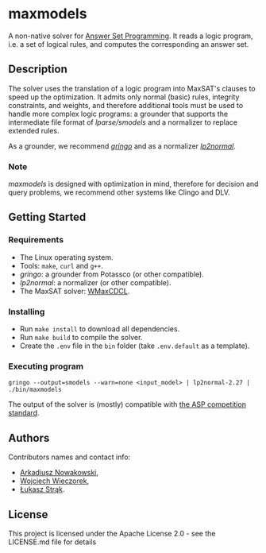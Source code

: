 # maxmodels

A non-native solver for [Answer Set Programming](https://en.wikipedia.org/wiki/Answer_set_programming).
It reads a logic program, i.e. a set of logical rules, and computes the corresponding an answer set.

## Description

The solver uses the translation of a logic program into MaxSAT's clauses to speed up
the optimization. It admits only normal (basic) rules, integrity constraints, and weights, and therefore
additional tools must be used to handle more complex logic programs:
a grounder that supports the intermediate file format of _lparse/smodels_
and a normalizer to replace extended rules.

As a grounder, we recommend [_gringo_](https://potassco.org/clingo/) and as a normalizer [_lp2normal_](https://research.ics.aalto.fi/software/asp/lp2normal/).

### Note

_maxmodels_ is designed with optimization in mind, therefore for decision and query problems,
we recommend other systems like Clingo and DLV.

## Getting Started

### Requirements

-   The Linux operating system.
-   Tools: `make`, `curl` and `g++`.
-   _gringo_: a grounder from Potassco (or other compatible).
-   _lp2normal_: a normalizer (or other compatible).
-   The MaxSAT solver: [WMaxCDCL](https://maxsat-evaluations.github.io/2023/descriptions.html).

### Installing

-   Run `make install` to download all dependencies.
-   Run `make build` to compile the solver.
-   Create the `.env` file in the `bin` folder (take `.env.default` as a template).

### Executing program

```
gringo --output=smodels --warn=none <input_model> | lp2normal-2.27 | ./bin/maxmodels
```

The output of the solver is (mostly) compatible with [the ASP competition standard](https://www.mat.unical.it/aspcomp2013/files/aspoutput.txt).

## Authors

Contributors names and contact info:

-   [Arkadiusz Nowakowski](https://ab.us.edu.pl/emp?id=46971),
-   [Wojciech Wieczorek](https://kiia.ubb.edu.pl/pracownicy/dr-habwojciechwieczorek),
-   [Łukasz Strąk](https://ab.us.edu.pl/emp?id=47011).

## License

This project is licensed under the Apache License 2.0 - see the LICENSE.md file for details

